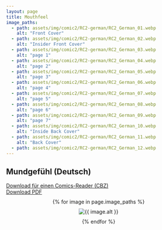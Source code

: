 ```yaml
---
layout: page
title: Mouthfeel
image_paths:
  - path: assets/img/comic2/RC2-german/RC2_German_01.webp 
    alt: "Front Cover"
  - path: assets/img/comic2/RC2-german/RC2_German_02.webp
    alt: "Insider Front Cover"
  - path: assets/img/comic2/RC2-german/RC2_German_03.webp
    alt: "page 1"
  - path: assets/img/comic2/RC2-german/RC2_German_04.webp
    alt: "page 2"
  - path: assets/img/comic2/RC2-german/RC2_German_05.webp
    alt: "page 3"
  - path: assets/img/comic2/RC2-german/RC2_German_06.webp
    alt: "page 4"
  - path: assets/img/comic2/RC2-german/RC2_German_07.webp
    alt: "page 5"
  - path: assets/img/comic2/RC2-german/RC2_German_08.webp
    alt: "page 6"
  - path: assets/img/comic2/RC2-german/RC2_German_09.webp
    alt: "page 7"
  - path: assets/img/comic2/RC2-german/RC2_German_10.webp
    alt: "Inside Back Cover"
  - path: assets/img/comic2/RC2-german/RC2_German_11.webp
    alt: "Back Cover"
  - path: assets/img/comic2/RC2-german/RC2_German_12.webp
---
```


<div class="col-lg-12 text-center">
	<h2 class="section-heading text-uppercase">Mundgefühl (Deutsch)</h2>
        <div class="text-muted">
           <a href="{{ site.url }}/downloads/comic2-german/RC2-German.cbz">Download für einen Comics-Reader (CBZ)</a>
        </div>
        <div class="text-muted">
           <a href="{{ site.url }}/downloads/comic2-german/RC2-German.pdf">Download PDF</a>
        </div>
        
</div>

<div style="display: flex; flex-direction: column; align-items: center; margin-top: 10px; margin-bottom: 30px;">
  {% for image in page.image_paths %}
    <img src="{{ image.path }}" alt="{{ image.alt }}" style="max-width: 80%; height: auto; margin: 10px;">
  {% endfor %}
</div>













